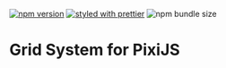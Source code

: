 [![npm version](https://badge.fury.io/js/%40gameastic%2Fpixi-grid.svg)](https://badge.fury.io/js/%40gameastic%2Fpixi-grid)
[![styled with prettier](https://img.shields.io/badge/styled_with-prettier-ff69b4.svg)](https://github.com/prettier/prettier)
![npm bundle size](https://img.shields.io/bundlephobia/min/@gameastic/pixi-grid)

# Grid System for PixiJS
